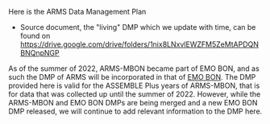 Here is the ARMS Data Management Plan<br>
- Source document, the "living" DMP which we update with time, can be found on https://drive.google.com/drive/folders/1nix8LNxvlEWZFM5ZeMtAPDQNBNQnpNGP 

As of the summer of 2022, ARMS-MBON became part of EMO BON, and as such the DMP of ARMS will be incorporated in that of [EMO BON](https://www.embrc.eu/emo-bon). The DMP provided here is valid for the ASSEMBLE Plus years of ARMS-MBON, that is for data that was collected up until the summer of 2022. However, while the ARMS-MBON and EMO BON DMPs are being merged and a new EMO BON DMP released, we will continue to add relevant information to the DMP here.  


